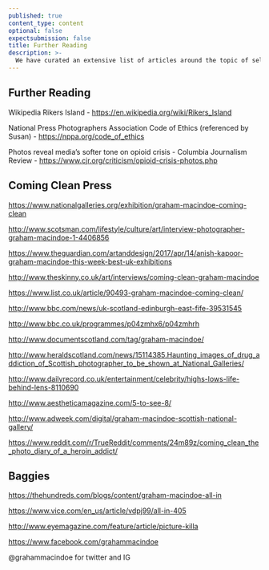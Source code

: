 ```yaml
---
published: true
content_type: content
optional: false
expectsubmission: false
title: Further Reading
description: >-
  We have curated an extensive list of articles around the topic of self-portraits and encourage you to explore the conversations happening across the web. If you find something you think belongs on this list reach out to us.
---
```

## Further Reading

Wikipedia Rikers Island - https://en.wikipedia.org/wiki/Rikers_Island

National Press Photographers Association Code of Ethics (referenced by Susan) - https://nppa.org/code_of_ethics
 
Photos reveal media’s softer tone on opioid crisis - Columbia Journalism Review - https://www.cjr.org/criticism/opioid-crisis-photos.php


## Coming Clean Press

https://www.nationalgalleries.org/exhibition/graham-macindoe-coming-clean
 
http://www.scotsman.com/lifestyle/culture/art/interview-photographer-graham-macindoe-1-4406856
 
https://www.theguardian.com/artanddesign/2017/apr/14/anish-kapoor-graham-macindoe-this-week-best-uk-exhibitions
 
http://www.theskinny.co.uk/art/interviews/coming-clean-graham-macindoe
 
https://www.list.co.uk/article/90493-graham-macindoe-coming-clean/

 
http://www.bbc.com/news/uk-scotland-edinburgh-east-fife-39531545
 
http://www.bbc.co.uk/programmes/p04zmhx6/p04zmhrh
 
http://www.documentscotland.com/tag/graham-macindoe/
 
http://www.heraldscotland.com/news/15114385.Haunting_images_of_drug_addiction_of_Scottish_photographer_to_be_shown_at_National_Galleries/
 
http://www.dailyrecord.co.uk/entertainment/celebrity/highs-lows-life-behind-lens-8110690
 
http://www.aestheticamagazine.com/5-to-see-8/
 
http://www.adweek.com/digital/graham-macindoe-scottish-national-gallery/
 
https://www.reddit.com/r/TrueReddit/comments/24m89z/coming_clean_the_photo_diary_of_a_heroin_addict/
 
 
## Baggies
 
https://thehundreds.com/blogs/content/graham-macindoe-all-in

https://www.vice.com/en_us/article/vdpj99/all-in-405

http://www.eyemagazine.com/feature/article/picture-killa

https://www.facebook.com/grahammacindoe

@grahammacindoe for twitter and IG